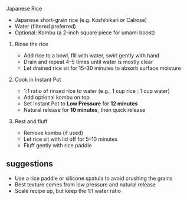 Japanese Rice

* Japanese short-grain rice (e.g. Koshihikari or Calrose)
* Water (filtered preferred)
* Optional: Kombu (a 2-inch square piece for umami boost)

1. Rinse the rice
   * Add rice to a bowl, fill with water, swirl gently with hand
   * Drain and repeat 4–5 times until water is mostly clear
   * Let drained rice sit for 15–30 minutes to absorb surface moisture

2. Cook in Instant Pot
   * 1:1 ratio of rinsed rice to water (e.g., 1 cup rice : 1 cup water)
   * Add optional kombu on top
   * Set Instant Pot to **Low Pressure** for **12 minutes**
   * Natural release for **10 minutes**, then quick release

3. Rest and fluff
   * Remove kombu (if used)
   * Let rice sit with lid off for 5–10 minutes
   * Fluff gently with rice paddle

## suggestions
* Use a rice paddle or silicone spatula to avoid crushing the grains
* Best texture comes from low pressure and natural release
* Scale recipe up, but keep the 1:1 water ratio
